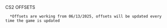 CS2 OFFSETS 

      *Offsets are working from 06/13/2025, offsets will be updated every time the game is updated
